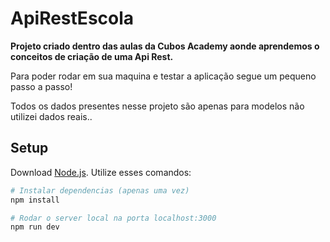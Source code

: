 # ApiRestEscola

**Projeto criado dentro das aulas da Cubos Academy aonde aprendemos o conceitos de criação de uma Api Rest.**

Para poder rodar em sua maquina e testar a aplicação segue um pequeno passo a passo!

Todos os dados presentes nesse projeto são apenas para modelos não utilizei dados reais..

## Setup

Download [Node.js](https://nodejs.org/en/download/).
Utilize esses comandos:

```bash
# Instalar dependencias (apenas uma vez)
npm install

# Rodar o server local na porta localhost:3000
npm run dev
```
